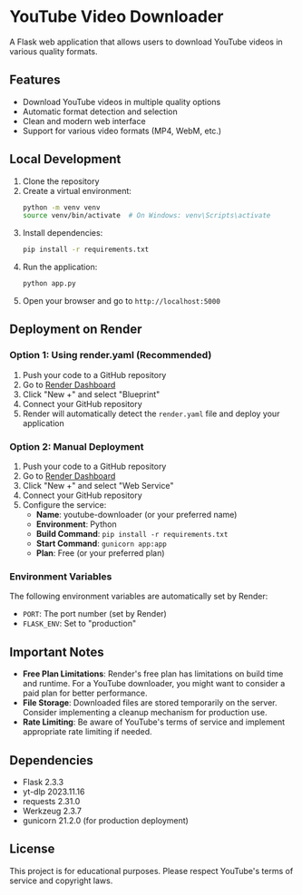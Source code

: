 # YouTube Video Downloader

A Flask web application that allows users to download YouTube videos in various quality formats.

## Features

- Download YouTube videos in multiple quality options
- Automatic format detection and selection
- Clean and modern web interface
- Support for various video formats (MP4, WebM, etc.)

## Local Development

1. Clone the repository
2. Create a virtual environment:
   ```bash
   python -m venv venv
   source venv/bin/activate  # On Windows: venv\Scripts\activate
   ```
3. Install dependencies:
   ```bash
   pip install -r requirements.txt
   ```
4. Run the application:
   ```bash
   python app.py
   ```
5. Open your browser and go to `http://localhost:5000`

## Deployment on Render

### Option 1: Using render.yaml (Recommended)

1. Push your code to a GitHub repository
2. Go to [Render Dashboard](https://dashboard.render.com/)
3. Click "New +" and select "Blueprint"
4. Connect your GitHub repository
5. Render will automatically detect the `render.yaml` file and deploy your application

### Option 2: Manual Deployment

1. Push your code to a GitHub repository
2. Go to [Render Dashboard](https://dashboard.render.com/)
3. Click "New +" and select "Web Service"
4. Connect your GitHub repository
5. Configure the service:
   - **Name**: youtube-downloader (or your preferred name)
   - **Environment**: Python
   - **Build Command**: `pip install -r requirements.txt`
   - **Start Command**: `gunicorn app:app`
   - **Plan**: Free (or your preferred plan)

### Environment Variables

The following environment variables are automatically set by Render:
- `PORT`: The port number (set by Render)
- `FLASK_ENV`: Set to "production"

## Important Notes

- **Free Plan Limitations**: Render's free plan has limitations on build time and runtime. For a YouTube downloader, you might want to consider a paid plan for better performance.
- **File Storage**: Downloaded files are stored temporarily on the server. Consider implementing a cleanup mechanism for production use.
- **Rate Limiting**: Be aware of YouTube's terms of service and implement appropriate rate limiting if needed.

## Dependencies

- Flask 2.3.3
- yt-dlp 2023.11.16
- requests 2.31.0
- Werkzeug 2.3.7
- gunicorn 21.2.0 (for production deployment)

## License

This project is for educational purposes. Please respect YouTube's terms of service and copyright laws. 